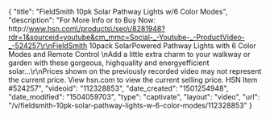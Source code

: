 {
    "title": "FieldSmith 10pk Solar Pathway Lights w\/6 Color Modes",
    "description": "For More Info or to Buy Now: http:\/\/www.hsn.com\/products\/seo\/8281948?rdr=1&sourceid=youtube&cm_mmc=Social-_-Youtube-_-ProductVideo-_-524257\r\nFieldSmith 10pack SolarPowered Pathway Lights with 6 Color Modes and Remote Control \nAdd a little extra charm to your walkway or garden with these gorgeous, highquality and energyefficient solar...\r\nPrices shown on the previously recorded video may not represent the current price.  View hsn.com to view the current selling price. HSN Item #524257",
    "videoid": "112328853",
    "date_created": "1501254948",
    "date_modified": "1504059703",
    "type": "captivate",
    "layout": "video",
    "url": "\/v\/fieldsmith-10pk-solar-pathway-lights-w-6-color-modes\/112328853"
}